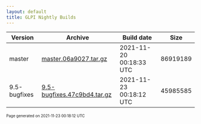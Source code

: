 ```yaml
---
layout: default
title: GLPI Nightly Builds
---
```


Version|Archive|Build date|Size
---|---|---|---
master|[master.06a9027.tar.gz](master.06a9027.tar.gz)|2021-11-20 00:18:33 UTC|86919189
9.5-bugfixes|[9.5-bugfixes.47c9bd4.tar.gz](9.5-bugfixes.47c9bd4.tar.gz)|2021-11-23 00:18:12 UTC|45985585

<font size="1">Page generated on 2021-11-23 00:18:12 UTC</font>
